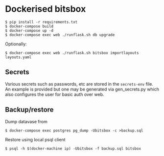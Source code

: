 # Dockerised bitsbox

```console
$ pip install -r requirements.txt
$ docker-compose build
$ docker-compose up -d
$ docker-compose exec web ./runflask.sh db upgrade
```

Optionally:

```console
$ docker-compose exec web ./runflask.sh bitsbox importlayouts layouts.yaml
```

## Secrets

Vsrious secrets such as passwords, etc are stored in the ``secrets-env`` file.
An example is provided but one may be generated via gen_secrets.py which also
configures the user for basic auth over web.

## Backup/restore

Dump datavase from

```console
$ docker-compose exec postgres pg_dump -Ubitsbox -c >backup.sql
```

Restore using local psql client

```console
$ psql -h $(docker-machine ip) -Ubitsbox -f backup.sql bitsbox
```
